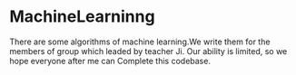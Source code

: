 # MachineLearninng
There are some algorithms of machine learning.We write them for the members of group which leaded by teacher Ji.
Our ability is limited, so we hope everyone after me can Complete this codebase. 
